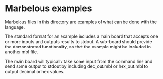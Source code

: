 Marbelous examples
==================

Marbelous files in this directory are examples of what can be done with the language.

The standard format for an example includes a main board that accepts one or more inputs and outputs results to stdout. A sub-board should provide the demonstrated functionality, so that the example might be included in another mbl file.

The main board will typically take some input from the command line and send some output to stdout by including dec_out.mbl or hex_out.mbl to output decimal or hex values.
